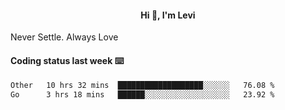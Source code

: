 <h4 style="text-align: center;">Hi 👋, I'm Levi</h4>  Never Settle. Always Love
<!---<img align="right" alt="Coding" width="300" src="https://i.pinimg.com/originals/81/17/8b/81178b47a8598f0c81c4799f2cdd4057.gif"></p> --->

#### Coding status last week ⌨️

<!--START_SECTION:waka-->

```txt
Other   10 hrs 32 mins  ███████████████████░░░░░░   76.08 %
Go      3 hrs 18 mins   ██████░░░░░░░░░░░░░░░░░░░   23.92 %
```

<!--END_SECTION:waka-->
